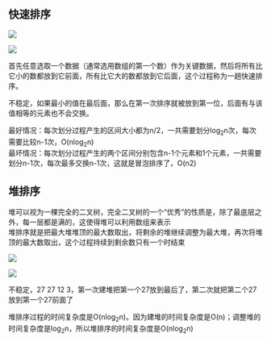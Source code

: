 ## 快速排序
![](https://github.com/xbox1994/2018-Java-Interview/raw/master/images/j5.jpg)

![](https://github.com/xbox1994/2018-Java-Interview/raw/master/images/quicksort.gif)

首先任意选取一个数据（通常选用数组的第一个数）作为关键数据，然后将所有比它小的数都放到它前面，所有比它大的数都放到它后面，这个过程称为一趟快速排序。

不稳定，如果最小的值在最后面，那么在第一次排序就被放到第一位，后面有与该值相等的元素也不会交换。

最好情况：每次划分过程产生的区间大小都为n/2，一共需要划分log<sub>2</sub>n次，每次需要比较n-1次，O(nlog<sub>2</sub>n)  
最坏情况：每次划分过程产生的两个区间分别包含n-1个元素和1个元素，一共需要划分n-1次，每次最多交换n-1次，这就是冒泡排序了，O(n2)

## 堆排序

堆可以视为一棵完全的二叉树，完全二叉树的一个“优秀”的性质是，除了最底层之外，每一层都是满的，这使得堆可以利用数组来表示  
堆排序就是把最大堆堆顶的最大数取出，将剩余的堆继续调整为最大堆，再次将堆顶的最大数取出，这个过程持续到剩余数只有一个时结束

![](https://github.com/xbox1994/2018-Java-Interview/raw/master/images/j11.png)

![](https://github.com/xbox1994/2018-Java-Interview/raw/master/images/heapsort.gif)

不稳定，27 27 12 3，第一次建堆把第一个27放到最后了，第二次就把第二个27放到第一个27前面了

堆排序过程的时间复杂度是O(nlog<sub>2</sub>n)。因为建堆的时间复杂度是O(n)；调整堆的时间复杂度是log<sub>2</sub>n，所以堆排序的时间复杂度是O(nlog<sub>2</sub>n)
